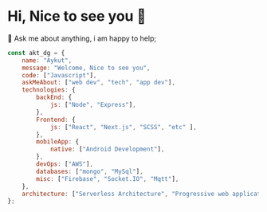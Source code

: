 # Hi, Nice to see you 👋
💬 Ask me about anything, i am happy to help;
  
<!--<img align="right" alt="GIF" src="https://github.com/abhisheknaiidu/abhisheknaiidu/blob/master/code.gif?raw=true" width="350" height="480" />-->

```javascript
const akt_dg = {
    name: "Aykut",
    message: "Welcome, Nice to see you",
    code: ["Javascript"],
    askMeAbout: ["web dev", "tech", "app dev"],
    technologies: {
        backEnd: {
            js: ["Node", "Express"],
        },
        Frontend: {
            js: ["React", "Next.js", "SCSS", "etc" ],
        },
        mobileApp: {
            native: ["Android Development"],
        },
        devOps: ["AWS"],
        databases: ["mongo", "MySql"],
        misc: ["Firebase", "Socket.IO", "Mqtt"],
    },
    architecture: ["Serverless Architecture", "Progressive web applications", "Single page applications"],
};
```
  
<!--if you like what i do, maybe consider buying me a coffee/tea 🥺👉👈-->

<!-- <a href="https://www.buymeacoffee.com/abhisheknaiidu" target="_blank"><img src="https://cdn.buymeacoffee.com/buttons/v2/default-red.png" alt="Buy Me A Coffee" width="150" ></a>[](url)-->
